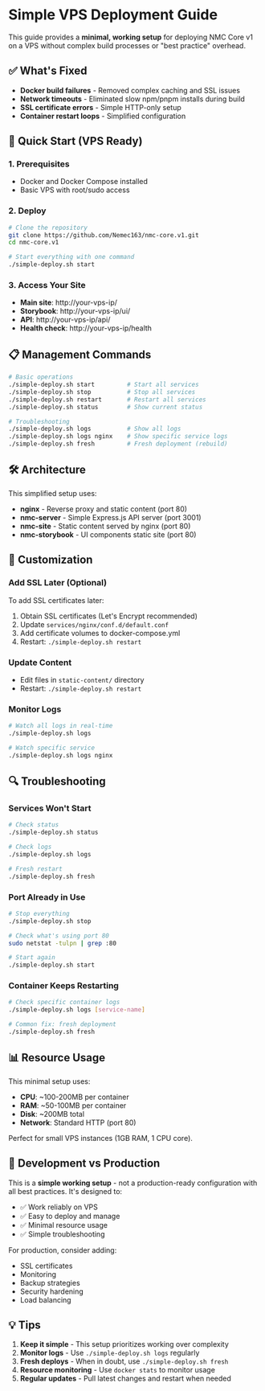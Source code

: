 # Simple VPS Deployment Guide

This guide provides a **minimal, working setup** for deploying NMC Core v1 on a VPS without complex build processes or "best practice" overhead.

## ✅ What's Fixed

- **Docker build failures** - Removed complex caching and SSL issues
- **Network timeouts** - Eliminated slow npm/pnpm installs during build
- **SSL certificate errors** - Simple HTTP-only setup
- **Container restart loops** - Simplified configuration

## 🚀 Quick Start (VPS Ready)

### 1. Prerequisites
- Docker and Docker Compose installed
- Basic VPS with root/sudo access

### 2. Deploy
```bash
# Clone the repository
git clone https://github.com/Nemec163/nmc-core.v1.git
cd nmc-core.v1

# Start everything with one command
./simple-deploy.sh start
```

### 3. Access Your Site
- **Main site**: http://your-vps-ip/
- **Storybook**: http://your-vps-ip/ui/
- **API**: http://your-vps-ip/api/
- **Health check**: http://your-vps-ip/health

## 📋 Management Commands

```bash
# Basic operations
./simple-deploy.sh start         # Start all services
./simple-deploy.sh stop          # Stop all services  
./simple-deploy.sh restart       # Restart all services
./simple-deploy.sh status        # Show current status

# Troubleshooting
./simple-deploy.sh logs          # Show all logs
./simple-deploy.sh logs nginx    # Show specific service logs
./simple-deploy.sh fresh         # Fresh deployment (rebuild)
```

## 🛠️ Architecture

This simplified setup uses:
- **nginx** - Reverse proxy and static content (port 80)
- **nmc-server** - Simple Express.js API server (port 3001)
- **nmc-site** - Static content served by nginx (port 80)
- **nmc-storybook** - UI components static site (port 80)

## 🔧 Customization

### Add SSL Later (Optional)
To add SSL certificates later:
1. Obtain SSL certificates (Let's Encrypt recommended)
2. Update `services/nginx/conf.d/default.conf`
3. Add certificate volumes to docker-compose.yml
4. Restart: `./simple-deploy.sh restart`

### Update Content
- Edit files in `static-content/` directory
- Restart: `./simple-deploy.sh restart`

### Monitor Logs
```bash
# Watch all logs in real-time
./simple-deploy.sh logs

# Watch specific service
./simple-deploy.sh logs nginx
```

## 🔍 Troubleshooting

### Services Won't Start
```bash
# Check status
./simple-deploy.sh status

# Check logs
./simple-deploy.sh logs

# Fresh restart
./simple-deploy.sh fresh
```

### Port Already in Use
```bash
# Stop everything
./simple-deploy.sh stop

# Check what's using port 80
sudo netstat -tulpn | grep :80

# Start again
./simple-deploy.sh start
```

### Container Keeps Restarting
```bash
# Check specific container logs
./simple-deploy.sh logs [service-name]

# Common fix: fresh deployment
./simple-deploy.sh fresh
```

## 📊 Resource Usage

This minimal setup uses:
- **CPU**: ~100-200MB per container
- **RAM**: ~50-100MB per container  
- **Disk**: ~200MB total
- **Network**: Standard HTTP (port 80)

Perfect for small VPS instances (1GB RAM, 1 CPU core).

## 🎯 Development vs Production

This is a **simple working setup** - not a production-ready configuration with all best practices. It's designed to:
- ✅ Work reliably on VPS
- ✅ Easy to deploy and manage
- ✅ Minimal resource usage
- ✅ Simple troubleshooting

For production, consider adding:
- SSL certificates
- Monitoring
- Backup strategies
- Security hardening
- Load balancing

## 💡 Tips

1. **Keep it simple** - This setup prioritizes working over complexity
2. **Monitor logs** - Use `./simple-deploy.sh logs` regularly
3. **Fresh deploys** - When in doubt, use `./simple-deploy.sh fresh`
4. **Resource monitoring** - Use `docker stats` to monitor usage
5. **Regular updates** - Pull latest changes and restart when needed